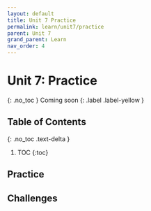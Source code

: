 ```yaml
---
layout: default
title: Unit 7 Practice
permalink: learn/unit7/practice
parent: Unit 7
grand_parent: Learn
nav_order: 4
---
```


# Unit 7: Practice
{: .no_toc }
Coming soon
{: .label .label-yellow }

## Table of Contents
{: .no_toc .text-delta }

1. TOC
{:toc}

## Practice


## Challenges

